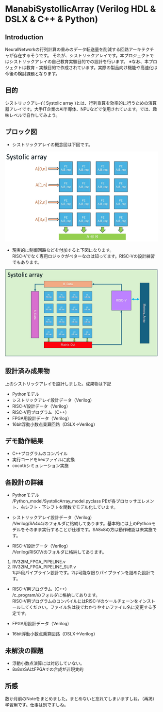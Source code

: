 # ManabiSystollicArray (Verilog HDL & DSLX & C++ & Python)

## Introduction

NeuralNetworkの行列計算の重みのデータ転送量を削減する回路アーキテクチャが存在するそうです。
それが、シストリックアレイです。本プロジェクトではシストリックアレイの自己教育実験目的での設計を行います。
※なお、本プロジェクトは教育・実験目的で作成されています。実際の製品向け機能や高速化は今後の検討課題となります。

## 目的

シストリックアレイ( Systolic array )とは、行列乗算を効率的に行うための演算器アレイです。大手IT企業のAI半導体、NPUなどで使用されています。では、趣味レベルで自作してみよう。

## ブロック図

- シストリックアレイの概念図は下図です。<br>

![シストリックアレイ](https://github.com/rmbmp717/ManabiSystolicArray/blob/main/image/SA_zu.jpg?raw=true)

- 現実的に制御回路などを付加すると下図になります。<br>
RISC-Vでなく専用ロジックがベターなのは知ってます。RISC-Vの設計練習でもあります。<br>

![現実的なシストリックアレイ](https://github.com/rmbmp717/ManabiSystolicArray/blob/main/image/SA_zu2.jpg?raw=true)

## 設計済み成果物

上のシストリックアレイを設計しました。成果物は下記

- Pythonモデル
- シストリックアレイ設計データ（Verilog）
- RISC-V設計データ（Verilog）
- RISC-V用プログラム（C++）
- FPGA用設計データ（Verilog）
- 16bit浮動小数点乗算回路（DSLX→Verilog）

## デモ動作結果

- C++プログラムのコンパイル
- 実行コードをhexファイルに変換
- cocotbシミュレーション実施

## 各設計の詳細

- Pythonモデル <br>
/Python_model/SystolicArray_model.pyclass PEが各プロセッサエレメント、右シフト・下シフトを関数でモデル化しています。

- シストリックアレイ設計データ（Verilog）<br>
/Verilog/SA4x4/のフォルダに格納してあります。基本的には上のPythonモデルをそのまま実行することが仕様です。SA8x8の方は動作確認は未実施です。

- RISC-V設計データ（Verilog）<br>
/Verilog/RISCV/のフォルダに格納してあります。<br>
1. RV32IM_FPGA_PIPELINE.v <br>
2. RV32IM_FPGA_PIPELINE_SUP.v <br>
1は5段パイプライン設計です。2は可能な限りパイプラインを詰めた設計です。

- RISC-V用プログラム（C++）<br>
/c_program/のフォルダに格納してあります。<br>
RISC-V用プログラムのコンパイルにはRISC-Vのツールチェーンをインストールしてください。ファイル名は後でわかりやすいファイル名に変更する予定です。<br>

- FPGA用設計データ（Verilog）
- 16bit浮動小数点乗算回路（DSLX→Verilog）

## 未解決の課題

- 浮動小数点演算には対応していない。
- 8x8のSAはFPGAでの合成が非現実的

## 所感

数か月前のNoteをまとめました。まとめないと忘れてしまいますしね。（再掲）学習用です。仕事は別ですしね。


